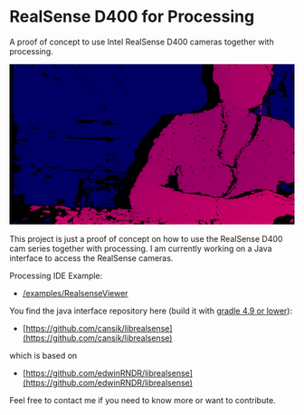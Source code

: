 # RealSense D400 for Processing
A proof of concept to use Intel RealSense D400 cameras together with processing.

![Depth Cam Example](readme/depthimage2.png)

This project is just a proof of concept on how to use the RealSense D400 cam series together with processing. I am currently working on a Java interface to access the RealSense cameras.

Processing IDE Example:

* [/examples/RealsenseViewer](https://github.com/cansik/realsense-processing/tree/master/examples/RealsenseViewer)

You find the java interface repository here (build it with [gradle 4.9 or lower](https://github.com/cansik/realsense-processing/issues/2#issuecomment-450195961)):

* [https://github.com/cansik/librealsense](https://github.com/cansik/librealsense)

which is based on

* [https://github.com/edwinRNDR/librealsense](https://github.com/edwinRNDR/librealsense)

Feel free to contact me if you need to know more or want to contribute.
